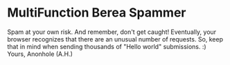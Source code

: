 # MultiFunction Berea Spammer
Spam at your own risk. And remember, don't get caught! 
Eventually, your browser recognizes that there are an unusual number of requests. So, keep that in mind when sending thousands of "Hello world" submissions. :)
Yours, 
Anonhole (A.H.)
